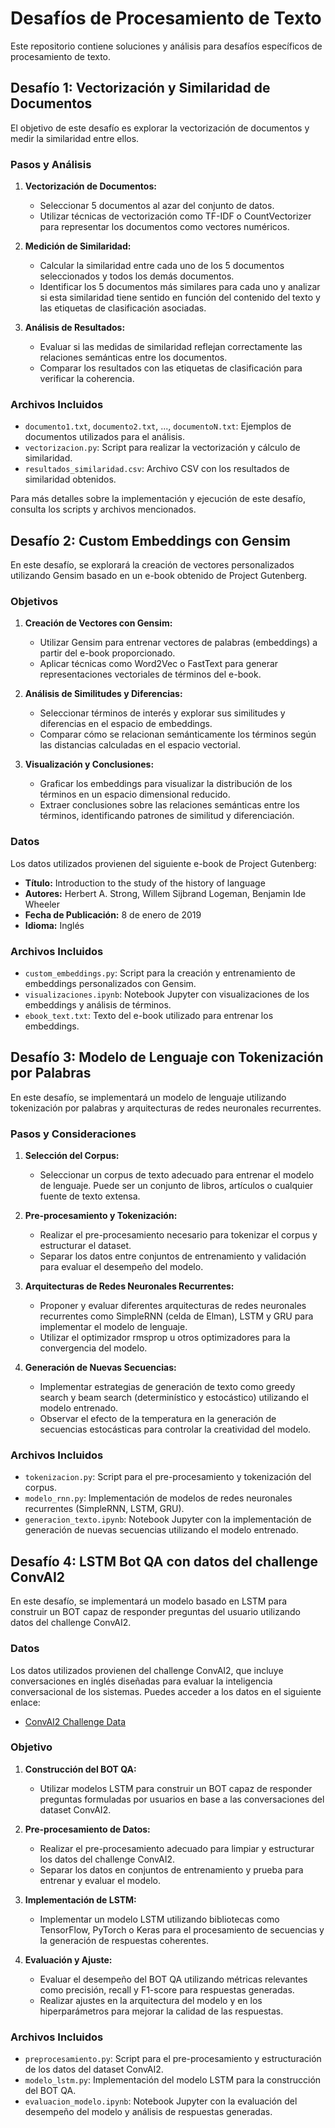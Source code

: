 # Desafíos de Procesamiento de Texto

Este repositorio contiene soluciones y análisis para desafíos específicos de procesamiento de texto.

## Desafío 1: Vectorización y Similaridad de Documentos

El objetivo de este desafío es explorar la vectorización de documentos y medir la similaridad entre ellos. 

### Pasos y Análisis

1. **Vectorización de Documentos:**
   - Seleccionar 5 documentos al azar del conjunto de datos.
   - Utilizar técnicas de vectorización como TF-IDF o CountVectorizer para representar los documentos como vectores numéricos.

2. **Medición de Similaridad:**
   - Calcular la similaridad entre cada uno de los 5 documentos seleccionados y todos los demás documentos.
   - Identificar los 5 documentos más similares para cada uno y analizar si esta similaridad tiene sentido en función del contenido del texto y las etiquetas de clasificación asociadas.

3. **Análisis de Resultados:**
   - Evaluar si las medidas de similaridad reflejan correctamente las relaciones semánticas entre los documentos.
   - Comparar los resultados con las etiquetas de clasificación para verificar la coherencia.

### Archivos Incluidos

- `documento1.txt`, `documento2.txt`, ..., `documentoN.txt`: Ejemplos de documentos utilizados para el análisis.
- `vectorizacion.py`: Script para realizar la vectorización y cálculo de similaridad.
- `resultados_similaridad.csv`: Archivo CSV con los resultados de similaridad obtenidos.

Para más detalles sobre la implementación y ejecución de este desafío, consulta los scripts y archivos mencionados.

## Desafío 2: Custom Embeddings con Gensim

En este desafío, se explorará la creación de vectores personalizados utilizando Gensim basado en un e-book obtenido de Project Gutenberg.

### Objetivos

1. **Creación de Vectores con Gensim:**
   - Utilizar Gensim para entrenar vectores de palabras (embeddings) a partir del e-book proporcionado.
   - Aplicar técnicas como Word2Vec o FastText para generar representaciones vectoriales de términos del e-book.

2. **Análisis de Similitudes y Diferencias:**
   - Seleccionar términos de interés y explorar sus similitudes y diferencias en el espacio de embeddings.
   - Comparar cómo se relacionan semánticamente los términos según las distancias calculadas en el espacio vectorial.

3. **Visualización y Conclusiones:**
   - Graficar los embeddings para visualizar la distribución de los términos en un espacio dimensional reducido.
   - Extraer conclusiones sobre las relaciones semánticas entre los términos, identificando patrones de similitud y diferenciación.

### Datos

Los datos utilizados provienen del siguiente e-book de Project Gutenberg:

- **Título:** Introduction to the study of the history of language
- **Autores:** Herbert A. Strong, Willem Sijbrand Logeman, Benjamin Ide Wheeler
- **Fecha de Publicación:** 8 de enero de 2019
- **Idioma:** Inglés

### Archivos Incluidos

- `custom_embeddings.py`: Script para la creación y entrenamiento de embeddings personalizados con Gensim.
- `visualizaciones.ipynb`: Notebook Jupyter con visualizaciones de los embeddings y análisis de términos.
- `ebook_text.txt`: Texto del e-book utilizado para entrenar los embeddings.

## Desafío 3: Modelo de Lenguaje con Tokenización por Palabras

En este desafío, se implementará un modelo de lenguaje utilizando tokenización por palabras y arquitecturas de redes neuronales recurrentes.

### Pasos y Consideraciones

1. **Selección del Corpus:**
   - Seleccionar un corpus de texto adecuado para entrenar el modelo de lenguaje. Puede ser un conjunto de libros, artículos o cualquier fuente de texto extensa.

2. **Pre-procesamiento y Tokenización:**
   - Realizar el pre-procesamiento necesario para tokenizar el corpus y estructurar el dataset.
   - Separar los datos entre conjuntos de entrenamiento y validación para evaluar el desempeño del modelo.

3. **Arquitecturas de Redes Neuronales Recurrentes:**
   - Proponer y evaluar diferentes arquitecturas de redes neuronales recurrentes como SimpleRNN (celda de Elman), LSTM y GRU para implementar el modelo de lenguaje.
   - Utilizar el optimizador rmsprop u otros optimizadores para la convergencia del modelo.

4. **Generación de Nuevas Secuencias:**
   - Implementar estrategias de generación de texto como greedy search y beam search (determinístico y estocástico) utilizando el modelo entrenado.
   - Observar el efecto de la temperatura en la generación de secuencias estocásticas para controlar la creatividad del modelo.

### Archivos Incluidos

- `tokenizacion.py`: Script para el pre-procesamiento y tokenización del corpus.
- `modelo_rnn.py`: Implementación de modelos de redes neuronales recurrentes (SimpleRNN, LSTM, GRU).
- `generacion_texto.ipynb`: Notebook Jupyter con la implementación de generación de nuevas secuencias utilizando el modelo entrenado.

## Desafío 4: LSTM Bot QA con datos del challenge ConvAI2

En este desafío, se implementará un modelo basado en LSTM para construir un BOT capaz de responder preguntas del usuario utilizando datos del challenge ConvAI2.

### Datos

Los datos utilizados provienen del challenge ConvAI2, que incluye conversaciones en inglés diseñadas para evaluar la inteligencia conversacional de los sistemas. Puedes acceder a los datos en el siguiente enlace:

- [ConvAI2 Challenge Data](link_al_dataset)

### Objetivo

1. **Construcción del BOT QA:**
   - Utilizar modelos LSTM para construir un BOT capaz de responder preguntas formuladas por usuarios en base a las conversaciones del dataset ConvAI2.

2. **Pre-procesamiento de Datos:**
   - Realizar el pre-procesamiento adecuado para limpiar y estructurar los datos del challenge ConvAI2.
   - Separar los datos en conjuntos de entrenamiento y prueba para entrenar y evaluar el modelo.

3. **Implementación de LSTM:**
   - Implementar un modelo LSTM utilizando bibliotecas como TensorFlow, PyTorch o Keras para el procesamiento de secuencias y la generación de respuestas coherentes.

4. **Evaluación y Ajuste:**
   - Evaluar el desempeño del BOT QA utilizando métricas relevantes como precisión, recall y F1-score para respuestas generadas.
   - Realizar ajustes en la arquitectura del modelo y en los hiperparámetros para mejorar la calidad de las respuestas.

### Archivos Incluidos

- `preprocesamiento.py`: Script para el pre-procesamiento y estructuración de los datos del dataset ConvAI2.
- `modelo_lstm.py`: Implementación del modelo LSTM para la construcción del BOT QA.
- `evaluacion_modelo.ipynb`: Notebook Jupyter con la evaluación del desempeño del modelo y análisis de respuestas generadas.

